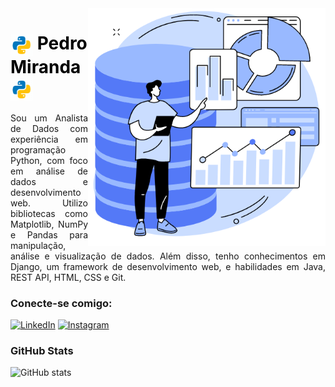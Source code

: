 <img align="right" alt="Imagem datascience" height="380" style="margin-top:50;" src="imagem_data.png" >

<h1 style="display:flex; justify-content:center;">
    <a href="https://pedromiranda.site" style="color:black; text-decoration:none;"> <!-- Futuro link do meu site portfolio-->
     <img align="center" alt="Logo python" width="36px" src="animacao_python.gif">
     <span style="text-decoration:none;">Pedro Miranda</span>
     <img align="center" alt="Logo python" width="36px" src="animacao_python.gif">
    </a>
</h1>

<p align="justify">Sou um Analista de Dados com experiência em programação Python, com foco em análise de dados e desenvolvimento web. Utilizo bibliotecas como Matplotlib, NumPy e Pandas para manipulação, análise e visualização de dados. Além disso, tenho conhecimentos em Django, um framework de desenvolvimento web, e habilidades em Java, REST API, HTML, CSS e Git.
<!--
[![Preview](https://img.shields.io/badge/Portfolio-000?style=for-the-badge&logo=github&logoColor=FF00F6)](https://elidianaandrade.github.io/)
[![GitHub Page](https://img.shields.io/badge/elidianaandrade.github.io-67136f?style=for-the-badge)](https://elidianaandrade.github.io/)
-->
<h3 align="left">Conecte-se comigo:</h3>


[![LinkedIn](https://img.shields.io/badge/linkedin-%230077B5.svg?style=for-the-badge&logo=linkedin&logoColor=white)](https://www.linkedin.com/in/pedro-miranda-a91a81238/)
[![Instagram](https://img.shields.io/badge/Instagram-%23E4405F.svg?style=for-the-badge&logo=Instagram&logoColor=white)](https://www.instagram.com/ordep_md/)


<!--
[![LinkedIn](https://img.shields.io/badge/-LinkedIn-000?style=for-the-badge&logo=linkedin&logoColor=CADDFF&color:)](https://www.linkedin.com/in/elidianaandrade/)
[![Instagram](https://img.shields.io/badge/-Instagram-000?style=for-the-badge&logo=instagram&logoColor=FF00F6&color:FFF)](https://www.instagram.com/elicosmaker/)
[![YouTube](https://img.shields.io/badge/-YouTube-000?style=for-the-badge&logo=youtube&logoColor=FF00F6&color:FFF)](https://www.youtube.com/@casalfullstack)
-->
<h3 align="left">GitHub Stats</h3>

![GitHub stats](https://github-readme-stats-git-masterrstaa-rickstaa.vercel.app/api?username=PedroHMD&hide_title=true&show_icons=true&include_all_commits=false&count_private=true&line_height=25&hide=issues&bg_color=FFF&title_color=99B9FF&text_color=000&border_radius=3&border_color=99B9FF&icon_color=99B9FF)


